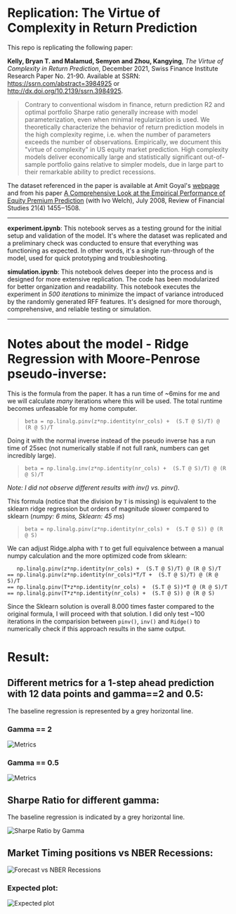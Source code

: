 # Replication: The Virtue of Complexity in Return Prediction
This repo is replicating the following paper:

**Kelly, Bryan T. and Malamud, Semyon and Zhou, Kangying**, *The Virtue of Complexity in Return Prediction*, December 2021, Swiss Finance Institute Research Paper No. 21-90. Available at SSRN: https://ssrn.com/abstract=3984925 or http://dx.doi.org/10.2139/ssrn.3984925.

> Contrary to conventional wisdom in finance, return prediction R2 and optimal portfolio Sharpe ratio generally increase with model parameterization, even when minimal regularization is used. We theoretically characterize the behavior of return prediction models in the high complexity regime, i.e. when the number of parameters exceeds the number of observations. Empirically, we document this "virtue of complexity" in US equity market prediction. High complexity models deliver economically large and statistically significant out-of-sample portfolio gains relative to simpler models, due in large part to their remarkable ability to predict recessions.

The dataset referenced in the paper is available at Amit Goyal's [webpage](https://sites.google.com/view/agoyal145/) and from his paper [A Comprehensive Look at the Empirical Performance of Equity Premium Prediction](https://drive.google.com/file/d/1uvjBJ9D09T0_sp7kQppWpD-xelJ0KQhc/view?usp=sharing) (with Ivo Welch), July 2008, Review of Financial Studies 21(4) 1455‒1508.

---

**experiment.ipynb**: This notebook serves as a testing ground for the initial setup and validation of the model. It's where the dataset was replicated and a preliminary check was conducted to ensure that everything was functioning as expected. In other words, it's a single run-through of the model, used for quick prototyping and troubleshooting.

**simulation.ipynb**: This notebook delves deeper into the process and is designed for more extensive replication. The code has been modularized for better organization and readability. This notebook executes the experiment in *500 iterations* to minimize the impact of variance introduced by the randomly generated RFF features. It's designed for more thorough, comprehensive, and reliable testing or simulation.

---

# Notes about the model - Ridge Regression with Moore-Penrose pseudo-inverse:

This is the formula from the paper. It has a run time of ~6mins for me and we will calculate *many* iterations where this will be used. The total runtime becomes unfeasable for my home computer.

> ```beta = np.linalg.pinv(z*np.identity(nr_cols) +  (S.T @ S)/T) @ (R @ S)/T```

Doing it with the normal inverse instead of the pseudo inverse has a run time of 25sec (not numerically stable if not full rank, numbers can get incredibly large).

>```beta = np.linalg.inv(z*np.identity(nr_cols) +  (S.T @ S)/T) @ (R @ S)/T```

*Note: I did not observe different results with inv() vs. pinv().*

This formula (notice that the division by `T` is missing) is equivalent to the sklearn ridge regression but orders of magnitude slower compared to sklearn (*numpy: 6 mins, Sklearn: 45 ms*)
>```beta = np.linalg.pinv(z*np.identity(nr_cols) +  (S.T @ S)) @ (R @ S)```

We can adjust Ridge.alpha with `T` to get full equivalence between a manual numpy calculation and the more optimized code from sklearn:

```
   np.linalg.pinv(z*np.identity(nr_cols) +  (S.T @ S)/T) @ (R @ S)/T
== np.linalg.pinv(z*np.identity(nr_cols)*T/T +  (S.T @ S)/T) @ (R @ S)/T
== np.linalg.pinv(T*z*np.identity(nr_cols) +  (S.T @ S))*T @ (R @ S)/T
== np.linalg.pinv(T*z*np.identity(nr_cols) +  (S.T @ S)) @ (R @ S)
```

Since the Sklearn solution is overall 8.000 times faster compared to the original formula, I will proceed with that solution. 
I did only test ~100 iterations in the comparision between `pinv()`, `inv()` and `Ridge()` to numerically check if this approach results in the same output.

# Result:

## Different metrics for a 1-step ahead prediction with 12 data points and gamma==2 and 0.5:
The baseline regression is represented by a grey horizontal line. 
### Gamma == 2
![Metrics](plots/metrics_2.jpg "Metrics")
### Gamma == 0.5
![Metrics](plots/metrics_0.5.jpg "Metrics")

## Sharpe Ratio for different gamma:
The baseline regression is indicated by a grey horizontal line.  

![Sharpe Ratio by Gamma](plots/gamma_SR.jpg "Sharpe Ratio by Gamma")

## Market Timing positions vs NBER Recessions:
![Forecast vs NBER Recessions](plots/result_forecast.jpg "Forecast vs NBER Recessions") 
### Expected plot:
![Expected plot](plots/expected_result.png "Expected plot")
